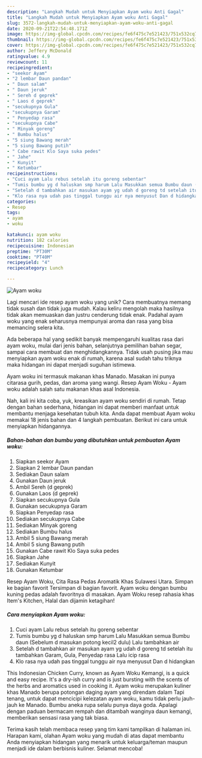 ```yaml
---
description: "Langkah Mudah untuk Menyiapkan Ayam woku Anti Gagal"
title: "Langkah Mudah untuk Menyiapkan Ayam woku Anti Gagal"
slug: 3572-langkah-mudah-untuk-menyiapkan-ayam-woku-anti-gagal
date: 2020-09-21T22:54:48.171Z
image: https://img-global.cpcdn.com/recipes/fe6f475c7e521423/751x532cq70/ayam-woku-foto-resep-utama.jpg
thumbnail: https://img-global.cpcdn.com/recipes/fe6f475c7e521423/751x532cq70/ayam-woku-foto-resep-utama.jpg
cover: https://img-global.cpcdn.com/recipes/fe6f475c7e521423/751x532cq70/ayam-woku-foto-resep-utama.jpg
author: Jeffery McDonald
ratingvalue: 4.9
reviewcount: 11
recipeingredient:
- "seekor Ayam"
- "2 lembar Daun pandan"
- " Daun salam"
- " Daun jeruk"
- " Sereh d geprek"
- " Laos d geprek"
- "secukupnya Gula"
- "secukupnya Garam"
- " Penyedap rasa"
- "secukupnya Cabe"
- " Minyak goreng"
- " Bumbu halus"
- "5 siung Bawang merah"
- "5 siung Bawang putih"
- " Cabe rawit Klo Saya suka pedes"
- " Jahe"
- " Kunyit"
- " Ketumbar"
recipeinstructions:
- "Cuci ayam Lalu rebus setelah itu goreng sebentar"
- "Tumis bumbu yg d haluskan smp harum Lalu Masukkan semua Bumbu daun (Sebelum d masukan potong kecil2 dulu) Lalu tambahkan air"
- "Setelah d tambahkan air masukan ayam yg udah d goreng td setelah itu tambahkan Garam, Gula, Penyedap rasa Lalu icip rasa"
- "Klo rasa nya udah pas tinggal tunggu air nya menyusut Dan d hidangkan"
categories:
- Resep
tags:
- ayam
- woku

katakunci: ayam woku 
nutrition: 182 calories
recipecuisine: Indonesian
preptime: "PT30M"
cooktime: "PT40M"
recipeyield: "4"
recipecategory: Lunch

---
```



![Ayam woku](https://img-global.cpcdn.com/recipes/fe6f475c7e521423/751x532cq70/ayam-woku-foto-resep-utama.jpg)

Lagi mencari ide resep ayam woku yang unik? Cara membuatnya memang tidak susah dan tidak juga mudah. Kalau keliru mengolah maka hasilnya tidak akan memuaskan dan justru cenderung tidak enak. Padahal ayam woku yang enak seharusnya mempunyai aroma dan rasa yang bisa memancing selera kita.

Ada beberapa hal yang sedikit banyak mempengaruhi kualitas rasa dari ayam woku, mulai dari jenis bahan, selanjutnya pemilihan bahan segar, sampai cara membuat dan menghidangkannya. Tidak usah pusing jika mau menyiapkan ayam woku enak di rumah, karena asal sudah tahu triknya maka hidangan ini dapat menjadi suguhan istimewa.

Ayam woku ini termasuk makanan khas Manado. Masakan ini punya citarasa gurih, pedas, dan aroma yang wangi. Resep Ayam Woku - Ayam woku adalah salah satu makanan khas asal Indonesia.


Nah, kali ini kita coba, yuk, kreasikan ayam woku sendiri di rumah. Tetap dengan bahan sederhana, hidangan ini dapat memberi manfaat untuk membantu menjaga kesehatan tubuh kita. Anda dapat membuat Ayam woku memakai 18 jenis bahan dan 4 langkah pembuatan. Berikut ini cara untuk menyiapkan hidangannya.

<!--inarticleads1-->

##### Bahan-bahan dan bumbu yang dibutuhkan untuk pembuatan Ayam woku:

1. Siapkan seekor Ayam
1. Siapkan 2 lembar Daun pandan
1. Sediakan  Daun salam
1. Gunakan  Daun jeruk
1. Ambil  Sereh (d geprek)
1. Gunakan  Laos (d geprek)
1. Siapkan secukupnya Gula
1. Gunakan secukupnya Garam
1. Siapkan  Penyedap rasa
1. Sediakan secukupnya Cabe
1. Sediakan  Minyak goreng
1. Sediakan  Bumbu halus
1. Ambil 5 siung Bawang merah
1. Ambil 5 siung Bawang putih
1. Gunakan  Cabe rawit Klo Saya suka pedes
1. Siapkan  Jahe
1. Sediakan  Kunyit
1. Gunakan  Ketumbar


Resep Ayam Woku, Cita Rasa Pedas Aromatik Khas Sulawesi Utara. Simpan ke bagian favorit Tersimpan di bagian favorit. Ayam woku dengan bumbu kuning pedas adalah favoritnya di masakan. Ayam Woku resep rahasia khas Item&#39;s Kitchen, Halal dan dijamin ketagihan! 

<!--inarticleads2-->

##### Cara menyiapkan Ayam woku:

1. Cuci ayam Lalu rebus setelah itu goreng sebentar
1. Tumis bumbu yg d haluskan smp harum Lalu Masukkan semua Bumbu daun (Sebelum d masukan potong kecil2 dulu) Lalu tambahkan air
1. Setelah d tambahkan air masukan ayam yg udah d goreng td setelah itu tambahkan Garam, Gula, Penyedap rasa Lalu icip rasa
1. Klo rasa nya udah pas tinggal tunggu air nya menyusut Dan d hidangkan


This Indonesian Chicken Curry, known as Ayam Woku Kemangi, is a quick and easy recipe. It&#39;s a dry-ish curry and is just bursting with the scents of the herbs and aromatics used in cooking it. Ayam woku merupakan kuliner khas Manado berupa potongan daging ayam yang direndam dalam Tapi tenang, untuk dapat mencicipi kelezatan ayam woku, kamu tidak perlu jauh-jauh ke Manado. Bumbu aneka rupa selalu punya daya goda. Apalagi dengan paduan bermacam rempah dan ditambah wanginya daun kemangi, memberikan sensasi rasa yang tak biasa. 

Terima kasih telah membaca resep yang tim kami tampilkan di halaman ini. Harapan kami, olahan Ayam woku yang mudah di atas dapat membantu Anda menyiapkan hidangan yang menarik untuk keluarga/teman maupun menjadi ide dalam berbisnis kuliner. Selamat mencoba!
